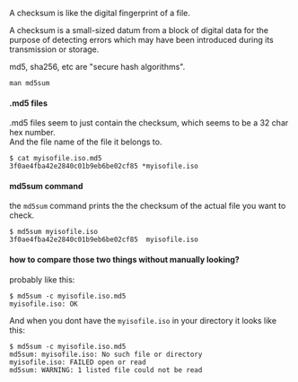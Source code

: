 A checksum is like the digital fingerprint of a file.

A checksum is a small-sized datum from a block of digital data for the purpose of detecting errors which may have been introduced during its transmission or storage.

md5, sha256, etc are "secure hash algorithms".

```
man md5sum
```


#### .md5 files

.md5 files seem to just contain the checksum, which seems to be a 32 char hex number.\
And the file name of the file it belongs to.
```
$ cat myisofile.iso.md5 
3f0ae4fba42e2840c01b9eb6be02cf85 *myisofile.iso
```

#### md5sum command

the `md5sum` command prints the the checksum of the actual file you want to check.
```
$ md5sum myisofile.iso
3f0ae4fba42e2840c01b9eb6be02cf85  myisofile.iso
```

#### how to compare those two things without manually looking?

probably like this:
```
$ md5sum -c myisofile.iso.md5 
myisofile.iso: OK
```

And when you dont have the `myisofile.iso` in your directory it looks like this:
```
$ md5sum -c myisofile.iso.md5 
md5sum: myisofile.iso: No such file or directory
myisofile.iso: FAILED open or read
md5sum: WARNING: 1 listed file could not be read
```
